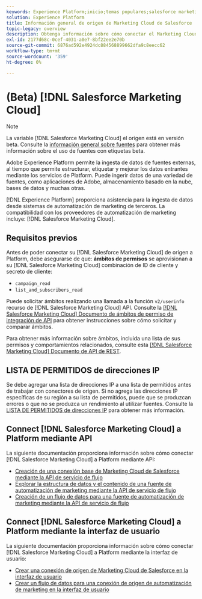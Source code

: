 ```yaml
---
keywords: Experience Platform;inicio;temas populares;salesforce marketing cloud;Marketing Cloud de Salesforce;automatización de marketing
solution: Experience Platform
title: Información general de origen de Marketing Cloud de Salesforce
topic-legacy: overview
description: Obtenga información sobre cómo conectar el Marketing Cloud de Salesforce a Adobe Experience Platform mediante API o la interfaz de usuario.
exl-id: 2177d68c-0cef-4031-a0e7-8bf22ee2e70b
source-git-commit: 6876ad592e4924dc884568899662dfa9c8eecc62
workflow-type: tm+mt
source-wordcount: '359'
ht-degree: 0%

---
```


# (Beta) [!DNL Salesforce Marketing Cloud]

>[!NOTE]
>
>La variable [!DNL Salesforce Marketing Cloud] el origen está en versión beta. Consulte la [información general sobre fuentes](../../home.md#terms-and-conditions) para obtener más información sobre el uso de fuentes con etiquetas beta.

Adobe Experience Platform permite la ingesta de datos de fuentes externas, al tiempo que permite estructurar, etiquetar y mejorar los datos entrantes mediante los servicios de Platform. Puede ingerir datos de una variedad de fuentes, como aplicaciones de Adobe, almacenamiento basado en la nube, bases de datos y muchas otras.

[!DNL Experience Platform] proporciona asistencia para la ingesta de datos desde sistemas de automatización de marketing de terceros. La compatibilidad con los proveedores de automatización de marketing incluye: [!DNL Salesforce Marketing Cloud].

## Requisitos previos

Antes de poder conectar su [!DNL Salesforce Marketing Cloud] de origen a Platform, debe asegurarse de que: **ámbitos de permisos** se aprovisionan a su [!DNL Salesforce Marketing Cloud] combinación de ID de cliente y secreto de cliente:

* `campaign_read`
* `list_and_subscribers_read`

Puede solicitar ámbitos realizando una llamada a la función `v2/userinfo` recurso de [!DNL Salesforce Marketing Cloud] API. Consulte la [[!DNL Salesforce Marketing Cloud] Documento de ámbitos de permiso de integración de API](https://developer.salesforce.com/docs/marketing/marketing-cloud/guide/data-access-permissions.html) para obtener instrucciones sobre cómo solicitar y comparar ámbitos.

Para obtener más información sobre ámbitos, incluida una lista de sus permisos y comportamientos relacionados, consulte esta [[!DNL Salesforce Marketing Cloud] Documento de API de REST](https://developer.salesforce.com/docs/marketing/marketing-cloud/guide/rest-permissions-and-scopes.html).

## LISTA DE PERMITIDOS de direcciones IP

Se debe agregar una lista de direcciones IP a una lista de permitidos antes de trabajar con conectores de origen. Si no agrega las direcciones IP específicas de su región a su lista de permitidos, puede que se produzcan errores o que no se produzca un rendimiento al utilizar fuentes. Consulte la [LISTA DE PERMITIDOS de direcciones IP](../../ip-address-allow-list.md) para obtener más información.

## Connect [!DNL Salesforce Marketing Cloud] a Platform mediante API

La siguiente documentación proporciona información sobre cómo conectar [!DNL Salesforce Marketing Cloud] a Platform mediante API:

* [Creación de una conexión base de Marketing Cloud de Salesforce mediante la API de servicio de flujo](../../tutorials/api/create/marketing-automation/salesforce-marketing-cloud.md)
* [Explorar la estructura de datos y el contenido de una fuente de automatización de marketing mediante la API de servicio de flujo](../../tutorials/api/explore/marketing-automation.md)
* [Creación de un flujo de datos para una fuente de automatización de marketing mediante la API de servicio de flujo](../../tutorials/api/collect/marketing-automation.md)

## Connect [!DNL Salesforce Marketing Cloud] a Platform mediante la interfaz de usuario

La siguiente documentación proporciona información sobre cómo conectar [!DNL Salesforce Marketing Cloud] a Platform mediante la interfaz de usuario:

* [Crear una conexión de origen de Marketing Cloud de Salesforce en la interfaz de usuario](../../tutorials/ui/create/marketing-automation/salesforce-marketing-cloud.md)
* [Crear un flujo de datos para una conexión de origen de automatización de marketing en la interfaz de usuario](../../tutorials/ui/dataflow/marketing-automation.md)

